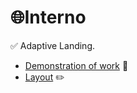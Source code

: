 # 🌐**Interno**  

✅ Adaptive Landing.  

- [Demonstration of work](https://interno.pages.dev/) 🔗    
- [Layout](https://www.figma.com/file/6DfnHqcXvrOOuIw5yPnW2C/Interno?node-id=0%3A1) ✏️  
